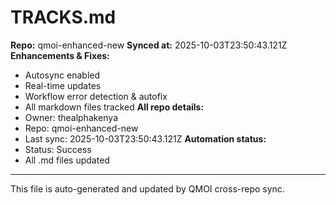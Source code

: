 # TRACKS.md

**Repo:** qmoi-enhanced-new
**Synced at:** 2025-10-03T23:50:43.121Z
**Enhancements & Fixes:**
- Autosync enabled
- Real-time updates
- Workflow error detection & autofix
- All markdown files tracked
**All repo details:**
- Owner: thealphakenya
- Repo: qmoi-enhanced-new
- Last sync: 2025-10-03T23:50:43.121Z
**Automation status:**
- Status: Success
- All .md files updated
---
This file is auto-generated and updated by QMOI cross-repo sync.
